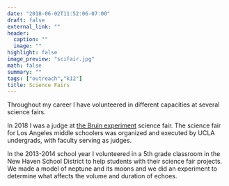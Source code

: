 ```yaml
---
date: "2018-06-02T11:52:06-07:00"
draft: false
external_link: ""
header:
  caption: ""
  image: ""
highlight: false
image_preview: "scifair.jpg"
math: false
summary: ""
tags: ["outreach","k12"]
title: Science Fairs
---
```


Throughout my career I have volunteered in different capacities at several science fairs.

In 2018 I was a judge at [the Bruin experiment](http://thebruinexperiment.org/index.html#Welcome) science fair. The science fair for Los Angeles middle schoolers was organized and executed by UCLA undergrads, with faculty serving as judges. 

In the 2013-2014 school year I volunteered in a 5th grade classroom in the New Haven School District to help students with their science fair projects. We made a model of neptune and its moons and we did an experiment to determine what affects the volume and duration of echoes.
